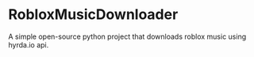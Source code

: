 # RobloxMusicDownloader
A simple open-source python project that downloads roblox music using hyrda.io api.
